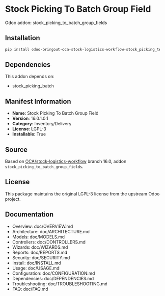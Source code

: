 # Stock Picking To Batch Group Field

Odoo addon: stock_picking_to_batch_group_fields

## Installation

```bash
pip install odoo-bringout-oca-stock-logistics-workflow-stock_picking_to_batch_group_fields
```

## Dependencies

This addon depends on:
- stock_picking_batch

## Manifest Information

- **Name**: Stock Picking To Batch Group Field
- **Version**: 16.0.1.0.1
- **Category**: Inventory/Delivery
- **License**: LGPL-3
- **Installable**: True

## Source

Based on [OCA/stock-logistics-workflow](https://github.com/OCA/stock-logistics-workflow) branch 16.0, addon `stock_picking_to_batch_group_fields`.

## License

This package maintains the original LGPL-3 license from the upstream Odoo project.

## Documentation

- Overview: doc/OVERVIEW.md
- Architecture: doc/ARCHITECTURE.md
- Models: doc/MODELS.md
- Controllers: doc/CONTROLLERS.md
- Wizards: doc/WIZARDS.md
- Reports: doc/REPORTS.md
- Security: doc/SECURITY.md
- Install: doc/INSTALL.md
- Usage: doc/USAGE.md
- Configuration: doc/CONFIGURATION.md
- Dependencies: doc/DEPENDENCIES.md
- Troubleshooting: doc/TROUBLESHOOTING.md
- FAQ: doc/FAQ.md

